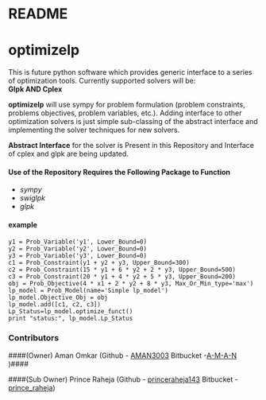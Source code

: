 # README #
# optimizelp #
This is future python software which provides generic interface to a series of optimization tools. Currently supported solvers will be:          
**Glpk AND Cplex**

**optimizelp** will use sympy for problem formulation (problem constraints, problems objectives, problem variables, etc.). Adding interface to other optimization solvers is just simple sub-classing of the abstract interface and implementing the solver techniques for new solvers.

**Abstract Interface** for the solver is Present in this Repository and Interface of cplex and glpk are being updated.

#### Use of the Repository Requires the Following Package to Function 
* *sympy* 
* *swiglpk*
* *glpk*


#### example
    y1 = Prob_Variable('y1', Lower_Bound=0)
    y2 = Prob_Variable('y2', Lower_Bound=0)
    y3 = Prob_Variable('y3', Lower_Bound=0)
    c1 = Prob_Constraint(y1 + y2 + y3, Upper_Bound=300)
    c2 = Prob_Constraint(15 * y1 + 6 * y2 + 2 * y3, Upper_Bound=500)
    c3 = Prob_Constraint(20 * y1 + 4 * y2 + 5 * y3, Upper_Bound=200)
    obj = Prob_Objective(4 * x1 + 2 * y2 + 8 * y3, Max_Or_Min_type='max')
    lp_model = Prob_Model(name='Simple lp_model')
    lp_model.Objective_Obj = obj
    lp_model.add([c1, c2, c3])
    Lp_Status=lp_model.optimize_funct()
    print "status:", lp_model.Lp_Status

### Contributors ###
####(Owner) Aman Omkar (Github - [AMAN3003](https://github.com/AMAN3003)  Bitbucket -[A-M-A-N](https://bitbucket.org/A-M-A-N/) )####

####(Sub Owner) Prince Raheja (Github - [princeraheja143](https://github.com/princeraheja143)        Bitbucket - [prince_raheja](https://bitbucket.org/prince_raheja/))